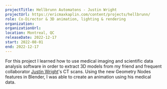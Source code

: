 ```yaml
---
projectTitle: Hellbrunn Automatons - Justin Wright
projectUrl: https://ericmaxkaplin.com/content/projects/hellbrunn/
role: Co-Director & 3D animation, lighting & rendering
organization:
organizationUrl:
location: Montreal, QC
releaseDate: 2022-12-17
start: 2022-08-01
end: 2022-12-17
---
```


For this project I learned how to use medical imaging and scientific data analysis software in order to extract 3D models from my friend and frequent collaborator [Justin Wright](https://www.justinwright.ca/)'s CT scans. Using the new Geometry Nodes features in Blender, I was able to create an animation using his medical data.